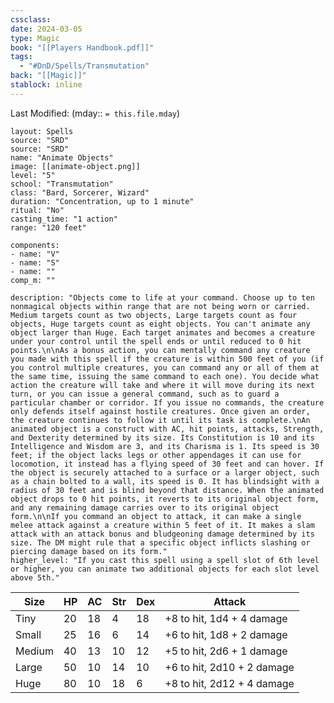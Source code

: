 ```yaml
---
cssclass: 
date: 2024-03-05
type: Magic
book: "[[Players Handbook.pdf]]"
tags:
  - "#DnD/Spells/Transmutation"
back: "[[Magic]]"
stablock: inline
---
```

Last Modified: (mday:: `= this.file.mday`)


```statblock
layout: Spells
source: "SRD"
source: "SRD"
name: "Animate Objects"
image: [[animate-object.png]]
level: "5"
school: "Transmutation"
class: "Bard, Sorcerer, Wizard"
duration: "Concentration, up to 1 minute"
ritual: "No"
casting_time: "1 action"
range: "120 feet"

components:
- name: "V"
- name: "S"
- name: ""
comp_m: ""

description: "Objects come to life at your command. Choose up to ten nonmagical objects within range that are not being worn or carried. Medium targets count as two objects, Large targets count as four objects, Huge targets count as eight objects. You can't animate any object larger than Huge. Each target animates and becomes a creature under your control until the spell ends or until reduced to 0 hit points.\n\nAs a bonus action, you can mentally command any creature you made with this spell if the creature is within 500 feet of you (if you control multiple creatures, you can command any or all of them at the same time, issuing the same command to each one). You decide what action the creature will take and where it will move during its next turn, or you can issue a general command, such as to guard a particular chamber or corridor. If you issue no commands, the creature only defends itself against hostile creatures. Once given an order, the creature continues to follow it until its task is complete.\nAn animated object is a construct with AC, hit points, attacks, Strength, and Dexterity determined by its size. Its Constitution is 10 and its Intelligence and Wisdom are 3, and its Charisma is 1. Its speed is 30 feet; if the object lacks legs or other appendages it can use for locomotion, it instead has a flying speed of 30 feet and can hover. If the object is securely attached to a surface or a larger object, such as a chain bolted to a wall, its speed is 0. It has blindsight with a radius of 30 feet and is blind beyond that distance. When the animated object drops to 0 hit points, it reverts to its original object form, and any remaining damage carries over to its original object form.\n\nIf you command an object to attack, it can make a single melee attack against a creature within 5 feet of it. It makes a slam attack with an attack bonus and bludgeoning damage determined by its size. The DM might rule that a specific object inflicts slashing or piercing damage based on its form."
higher_level: "If you cast this spell using a spell slot of 6th level or higher, you can animate two additional objects for each slot level above 5th."
```

| Size   | HP  | AC | Str | Dex | Attack                            |
|--------|-----|----|-----|-----|-----------------------------------|
| Tiny   | 20  | 18 |  4  |  18 | +8 to hit, 1d4 + 4 damage        |
| Small  | 25  | 16 |  6  |  14 | +6 to hit, 1d8 + 2 damage        |
| Medium | 40  | 13 | 10  |  12 | +5 to hit, 2d6 + 1 damage        |
| Large  | 50  | 10 | 14  |  10 | +6 to hit, 2d10 + 2 damage       |
| Huge   | 80  | 10 | 18  |   6 | +8 to hit, 2d12 + 4 damage       |

